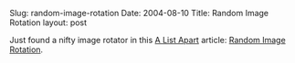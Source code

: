 Slug: random-image-rotation
Date: 2004-08-10
Title: Random Image Rotation
layout: post

Just found a nifty image rotator in this <a href="http://www.alistapart.com/">A List Apart</a> article: <a href="http://www.alistapart.com/articles/randomizer/">Random Image Rotation</a>.
